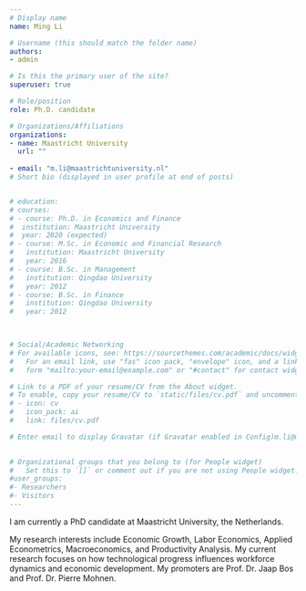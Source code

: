 ```yaml
---
# Display name
name: Ming Li

# Username (this should match the folder name)
authors:
- admin

# Is this the primary user of the site?
superuser: true

# Role/position
role: Ph.D. candidate 

# Organizations/Affiliations
organizations:
- name: Maastricht University
  url: ""
  
- email: "m.li@maastrichtuniversity.nl"
# Short bio (displayed in user profile at end of posts)


# education:
# courses:
# - course: Ph.D. in Economics and Finance
#  institution: Maastricht University
#  year: 2020 (expected)
# - course: M.Sc. in Economic and Financial Research
#   institution: Maastricht University
#   year: 2016
# - course: B.Sc. in Management
#   institution: Qingdao University
#   year: 2012
# - course: B.Sc. in Finance
#   institution: Qingdao University
#   year: 2012
   


# Social/Academic Networking
# For available icons, see: https://sourcethemes.com/academic/docs/widgets/#icons
#   For an email link, use "fas" icon pack, "envelope" icon, and a link in the
#   form "mailto:your-email@example.com" or "#contact" for contact widget.

# Link to a PDF of your resume/CV from the About widget.
# To enable, copy your resume/CV to `static/files/cv.pdf` and uncomment the lines below.  
# - icon: cv
#   icon_pack: ai
#   link: files/cv.pdf

# Enter email to display Gravatar (if Gravatar enabled in Config)m.li@maastrichtuniversity.nl

  
# Organizational groups that you belong to (for People widget)
#   Set this to `[]` or comment out if you are not using People widget.  
#user_groups:
#- Researchers
#- Visitors
---
```



I am currently a PhD candidate at Maastricht University, the Netherlands.

My research interests include Economic Growth, Labor Economics, Applied Econometrics, Macroeconomics, and Productivity Analysis. My current research focuses on  how technological progress influences workforce dynamics and economic development. My promoters are  Prof. Dr.  Jaap Bos and Prof. Dr. Pierre Mohnen. 

